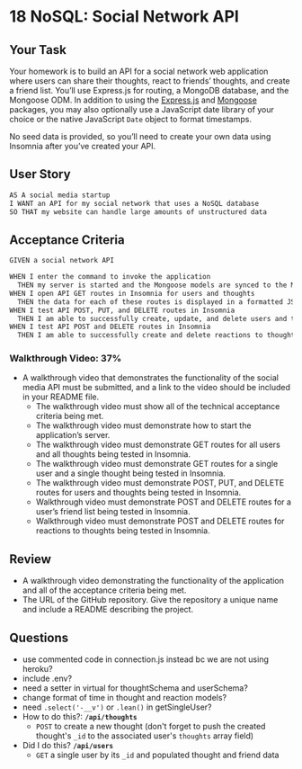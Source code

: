 # 18 NoSQL: Social Network API
## Your Task
Your homework is to build an API for a social network web application where users can share their thoughts, react to friends’ thoughts, and create a friend list. You’ll use Express.js for routing, a MongoDB database, and the Mongoose ODM. In addition to using the [Express.js](https://www.npmjs.com/package/express) and [Mongoose](https://www.npmjs.com/package/mongoose) packages, you may also optionally use a JavaScript date library of your choice or the native JavaScript `Date` object to format timestamps.

No seed data is provided, so you’ll need to create your own data using Insomnia after you’ve created your API.

## User Story
```md
AS A social media startup
I WANT an API for my social network that uses a NoSQL database
SO THAT my website can handle large amounts of unstructured data
```

## Acceptance Criteria
```md
GIVEN a social network API

WHEN I enter the command to invoke the application
  THEN my server is started and the Mongoose models are synced to the MongoDB database
WHEN I open API GET routes in Insomnia for users and thoughts
  THEN the data for each of these routes is displayed in a formatted JSON
WHEN I test API POST, PUT, and DELETE routes in Insomnia
  THEN I am able to successfully create, update, and delete users and thoughts in my database
WHEN I test API POST and DELETE routes in Insomnia
  THEN I am able to successfully create and delete reactions to thoughts and add and remove friends to a user’s friend list
```

### Walkthrough Video: 37%
* A walkthrough video that demonstrates the functionality of the social media API must be submitted, and a link to the video should be included in your README file.
  * The walkthrough video must show all of the technical acceptance criteria being met.
  * The walkthrough video must demonstrate how to start the application’s server.
  * The walkthrough video must demonstrate GET routes for all users and all thoughts being tested in Insomnia.
  * The walkthrough video must demonstrate GET routes for a single user and a single thought being tested in Insomnia.
  * The walkthrough video must demonstrate POST, PUT, and DELETE routes for users and thoughts being tested in Insomnia.
  * Walkthrough video must demonstrate POST and DELETE routes for a user’s friend list being tested in Insomnia.
  * Walkthrough video must demonstrate POST and DELETE routes for reactions to thoughts being tested in Insomnia.

## Review
* A walkthrough video demonstrating the functionality of the application and all of the acceptance criteria being met.
* The URL of the GitHub repository. Give the repository a unique name and include a README describing the project.

## Questions
* use commented code in connection.js instead bc we are not using heroku?
* include .env?
* need a setter in virtual for thoughtSchema and userSchema?
* change format of time in thought and reaction models?
* need `.select('-__v')` or `.lean()` in getSingleUser?
* How to do this?:
  **`/api/thoughts`**
  * `POST` to create a new thought (don't forget to push the created thought's `_id` to the associated user's `thoughts` array field)
* Did I do this?
  **`/api/users`**
  * `GET` a single user by its `_id` and populated thought and friend data
